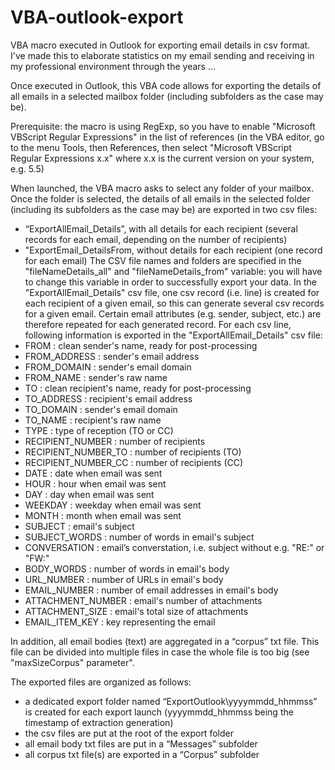 # VBA-outlook-export
VBA macro executed in Outlook for exporting email details in csv format.
I've made this to elaborate statistics on my email sending and receiving in my professional environment through the years ...

Once executed in Outlook, this VBA code allows for exporting the details of all emails in a selected mailbox folder (including subfolders as the case may be).

Prerequisite: the macro is using RegExp, so you have to enable "Microsoft VBScript Regular Expressions" in the list of references (in the VBA editor, go to the menu Tools, then References, then select "Microsoft VBScript Regular Expressions x.x" where x.x is the current version on your system, e.g. 5.5)

When launched, the VBA macro asks to select any folder of your mailbox.
Once the folder is selected, the details of all emails in the selected folder (including its subfolders as the case may be) are exported in two csv files:
- “ExportAllEmail_Details”, with all details for each recipient (several records for each email, depending on the number of recipients)
- "ExportEmail_DetailsFrom, without details for each recipient (one record for each email)
The CSV file names and folders are specified in the "fileNameDetails_all" and "fileNameDetails_from" variable: you will have to change this variable in order to successfully export your data.
In the "ExportAllEmail_Details" csv file, one csv record (i.e. line) is created for each recipient of a given email, so this can generate several csv records for a given email. Certain email attributes (e.g. sender, subject, etc.) are therefore repeated for each generated record. For each csv line, following information is exported in the "ExportAllEmail_Details" csv file:
- FROM : clean sender's name, ready for post-processing
- FROM_ADDRESS : sender's email address
- FROM_DOMAIN : sender's email domain
- FROM_NAME : sender's raw name
- TO : clean recipient's name, ready for post-processing
- TO_ADDRESS : recipient's email address
- TO_DOMAIN : sender's email domain
- TO_NAME : recipient's raw name
- TYPE : type of reception (TO or CC)
- RECIPIENT_NUMBER : number of recipients
- RECIPIENT_NUMBER_TO : number of recipients (TO)
- RECIPIENT_NUMBER_CC : number of recipients (CC)
- DATE : date when email was sent
- HOUR : hour when email was sent
- DAY : day when email was sent
- WEEKDAY : weekday when email was sent
- MONTH : month when email was sent
- SUBJECT : email's subject
- SUBJECT_WORDS : number of words in email's subject
- CONVERSATION : email’s converstation, i.e. subject without e.g. "RE:" or "FW:"
- BODY_WORDS : number of words in email's body
- URL_NUMBER : number of URLs in email's body
- EMAIL_NUMBER : number of email addresses in email's body
- ATTACHMENT_NUMBER : email's number of attachments
- ATTACHMENT_SIZE : email's total size of attachments
- EMAIL_ITEM_KEY : key representing the email

In addition, all email bodies (text) are aggregated in a “corpus” txt file. This file can be divided into multiple files in case the whole file is too big (see "maxSizeCorpus" parameter".

The exported files are organized as follows:
- a dedicated export folder named “ExportOutlook\yyyymmdd_hhmmss” is created for each export launch (yyyymmdd_hhmmss being the timestamp of extraction generation)
- the csv files are put at the root of the export folder
- all email body txt files are put in a “Messages” subfolder
- all corpus txt file(s) are exported in a “Corpus” subfolder


